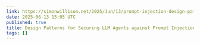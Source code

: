 ```yaml
---
link: https://simonwillison.net/2025/Jun/13/prompt-injection-design-patterns/#atom-everything
date: 2025-06-13 15:05 UTC
published: true
title: Design Patterns for Securing LLM Agents against Prompt Injections
tags: []
---
```



